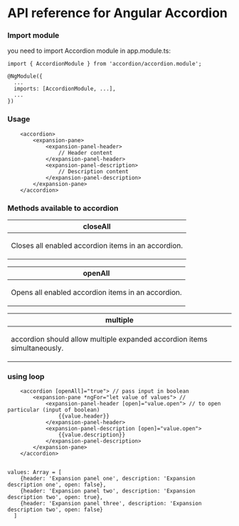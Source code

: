 # API reference for Angular Accordion

### Import module
you need to import Accordion module in app.module.ts:
<pre><code>import { AccordionModule } from 'accordion/accordion.module';

@NgModule({
  ...
  imports: [AccordionModule, ...],
  ...
})</code></pre>

### Usage 
<pre><code>    &lt;accordion&gt;
        &lt;expansion-pane&gt;
            &lt;expansion-panel-header&gt;
                // Header content
            &lt;/expansion-panel-header&gt;
            &lt;expansion-panel-description&gt;
                // Description content
            &lt;/expansion-panel-description&gt;
        &lt;/expansion-pane&gt;
    &lt;/accordion&gt;
</code></pre>

### Methods available to accordion
<table>
    <thead>
        <tr><th>closeAll</th></tr>
    </thead>
    <tbody>
        <tr><td><p>Closes all enabled accordion items in an accordion.</p></td></tr>
    </tbody>
</table>
<table>
    <thead>
        <tr><th>openAll</th></tr>
    </thead>
    <tbody>
        <tr><td><p>Opens all enabled accordion items in an accordion.</p></td></tr>
    </tbody>
</table>
<table>
    <thead>
        <tr><th>multiple</th></tr>
    </thead>
    <tbody>
        <tr><td><p>accordion should allow multiple expanded accordion items simultaneously.</p></td></tr>
    </tbody>
</table>

### using loop
<pre><code>    &lt;accordion [openAll]="true"&gt; // pass input in boolean
        &lt;expansion-pane *ngFor="let value of values"&gt; // 
            &lt;expansion-panel-header [open]="value.open"&gt; // to open particular (input of boolean)
                {{value.header}}
            &lt;/expansion-panel-header&gt;
            &lt;expansion-panel-description [open]="value.open"&gt;
                {{value.description}}
            &lt;/expansion-panel-description&gt;
        &lt;/expansion-pane&gt;
    &lt;/accordion&gt;


values: Array<Object> = [
    {header: 'Expansion panel one', description: 'Expansion description one', open: false},
    {header: 'Expansion panel two', description: 'Expansion description two', open: true},
    {header: 'Expansion panel three', description: 'Expansion description two', open: false}
  ]
</code></pre>